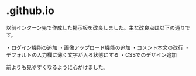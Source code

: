 # .github.io
以前インターン先で作成した掲示板を改良しました。主な改良点は以下の通りです。

・ログイン機能の追加
・画像アップロード機能の追加
・コメント本文の改行
・デフォルトの入力欄に薄く文字が入る状態にする
・CSSでのデザイン追加

前よりも見やすくなるように心がけました。
